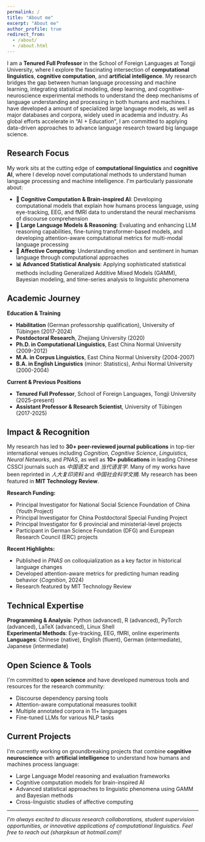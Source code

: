 ```yaml
---
permalink: /
title: "About me"
excerpt: "About me"
author_profile: true
redirect_from: 
  - /about/
  - /about.html
---
```


I am a **Tenured Full Professor** in the School of Foreign Languages at Tongji University, where I explore the fascinating intersection of **computational linguistics**, **cognitive computation**, and **artificial intelligence**. My research bridges the gap between human language processing and machine learning, integrating statistical modeling, deep learning, and cognitive-neuroscience experimental methods to understand the deep mechanisms of language understanding and processing in both humans and machines. I have developed a amount of specialized large language models, as well as major databases and corpora, widely used in academia and industry. As global efforts accelerate in “AI + Education", I am committed to applying data-driven approaches to advance language research toward big language science.

## Research Focus

My work sits at the cutting edge of **computational linguistics** and **cognitive AI**, where I develop novel computational methods to understand human language processing and machine intelligence. I'm particularly passionate about:

- **🧠 Cognitive Computation & Brain-inspired AI**: Developing computational models that explain how humans process language, using eye-tracking, EEG, and fMRI data to understand the neural mechanisms of discourse comprehension
- **🤖 Large Language Models & Reasoning**: Evaluating and enhancing LLM reasoning capabilities, fine-tuning transformer-based models, and developing attention-aware computational metrics for multi-modal language processing  
- **💭 Affective Computing**: Understanding emotion and sentiment in human language through computational approaches
- **📊 Advanced Statistical Analysis**: Applying sophisticated statistical methods including Generalized Additive Mixed Models (GAMM), Bayesian modeling, and time-series analysis to linguistic phenomena

## Academic Journey

**Education & Training**
- **Habilitation** (German professorship qualification), University of Tübingen (2017-2024)
- **Postdoctoral Research**, Zhejiang University (2020)
- **Ph.D. in Computational Linguistics**, East China Normal University (2009-2012)
- **M.A. in Corpus Linguistics**, East China Normal University (2004-2007)
- **B.A. in English Linguistics** (minor: Statistics), Anhui Normal University (2000-2004)

**Current & Previous Positions**
- **Tenured Full Professor**, School of Foreign Languages, Tongji University (2025-present)
- **Assistant Professor & Research Scientist**, University of Tübingen (2017-2025)

## Impact & Recognition

My research has led to **30+ peer-reviewed journal publications** in top-tier international venues including *Cognition*, *Cognitive Science*, *Linguistics*, *Neural Networks*, and *PNAS*, as well as **10+ publications** in leading Chinese CSSCI journals such as *中国语文* and *当代语言学*. Many of my works have been reprinted in *人大复印资料* and *中国社会科学文摘*. My research has been featured in **MIT Technology Review**.

**Research Funding:**
- Principal Investigator for National Social Science Foundation of China (Youth Project)
- Principal Investigator for China Postdoctoral Special Funding Project  
- Principal Investigator for 6 provincial and ministerial-level projects
- Participant in German Science Foundation (DFG) and European Research Council (ERC) projects

**Recent Highlights:**
- Published in *PNAS* on colloquialization as a key factor in historical language changes
- Developed attention-aware metrics for predicting human reading behavior (*Cognition*, 2024)
- Research featured by MIT Technology Review

## Technical Expertise

**Programming & Analysis**: Python (advanced), R (advanced), PyTorch (advanced), LaTeX (advanced), Linux Shell  
**Experimental Methods**: Eye-tracking, EEG, fMRI, online experiments  
**Languages**: Chinese (native), English (fluent), German (intermediate), Japanese (intermediate)

## Open Science & Tools

I'm committed to **open science** and have developed numerous tools and resources for the research community:
- Discourse dependency parsing tools
- Attention-aware computational measures toolkit
- Multiple annotated corpora in 11+ languages
- Fine-tuned LLMs for various NLP tasks


## Current Projects

I'm currently working on groundbreaking projects that combine **cognitive neuroscience** with **artificial intelligence** to understand how humans and machines process language:

- Large Language Model reasoning and evaluation frameworks
- Cognitive computation models for brain-inspired AI
- Advanced statistical approaches to linguistic phenomena using GAMM and Bayesian methods
- Cross-linguistic studies of affective computing

---

*I'm always excited to discuss research collaborations, student supervision opportunities, or innovative applications of computational linguistics. Feel free to reach out (sharpksun at hotmail.com)!*
